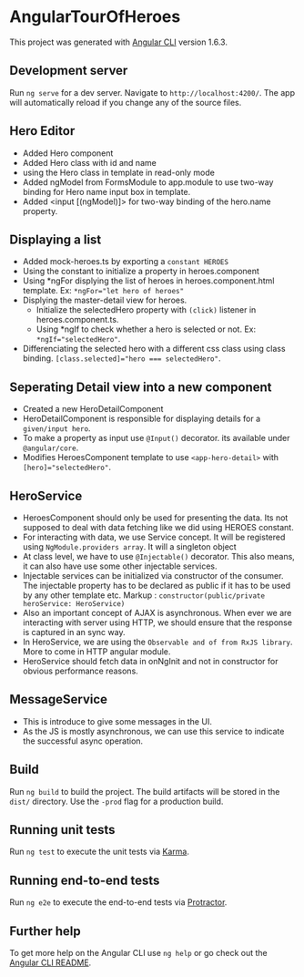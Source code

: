 # AngularTourOfHeroes

This project was generated with [Angular CLI](https://github.com/angular/angular-cli) version 1.6.3.

## Development server

Run `ng serve` for a dev server. Navigate to `http://localhost:4200/`. The app will automatically reload if you change any of the source files.

## Hero Editor

* Added Hero component
* Added Hero class with id and name
* using the Hero class in template in read-only mode
* Added ngModel from FormsModule to app.module to use two-way binding for Hero name input box in template.
* Added <input [(ngModel)]> for two-way binding of the  hero.name property.

## Displaying a list
* Added mock-heroes.ts by exporting a `constant HEROES`
* Using the constant to initialize a property in heroes.component
* Using *ngFor displying the list of heroes in heroes.component.html template. Ex: `*ngFor="let hero of heroes"`
* Displying the master-detail view for heroes.  
    * Initialize the selectedHero property with `(click)` listener in heroes.component.ts.
    * Using *ngIf to check whether a hero is selected or not. Ex: `*ngIf="selectedHero"`.
* Differenciating the selected hero with a different css class using class binding. `[class.selected]="hero === selectedHero"`.

## Seperating Detail view into a new component

* Created a new HeroDetailComponent
* HeroDetailComponent is responsible for displaying details for a `given/input hero`.
* To make a property as input use `@Input()` decorator. its available under `@angular/core`.
* Modifies HeroesComponent template to use `<app-hero-detail>` with `[hero]="selectedHero"`. 

## HeroService

* HeroesComponent should only be used for presenting the data. Its not supposed to deal with data fetching like we did using HEROES constant.
* For interacting with data, we use Service concept. It will be registered using `NgModule.providers array`. It will a singleton object
* At class level, we have to use `@Injectable()` decorator. This also means, it can also have use some other injectable services.
* Injectable services can be initialized via constructor of the consumer. The injectable property has to be declared as public if it has to be used by any other template etc.
    Markup : `constructor(public/private heroService: HeroService)`
* Also an important concept of AJAX is asynchronous. When ever we are interacting with server using HTTP, we should ensure that the response is captured in an sync way. 
* In HeroService, we are using the `Observable and of from RxJS library`. More to come in HTTP angular module.
* HeroService should fetch data in onNgInit and not in constructor for obvious performance reasons.

## MessageService
* This is introduce to give some messages in the UI.
* As the JS is mostly asynchronous, we can use this service to indicate the successful async operation.
## Build

Run `ng build` to build the project. The build artifacts will be stored in the `dist/` directory. Use the `-prod` flag for a production build.

## Running unit tests

Run `ng test` to execute the unit tests via [Karma](https://karma-runner.github.io).

## Running end-to-end tests

Run `ng e2e` to execute the end-to-end tests via [Protractor](http://www.protractortest.org/).

## Further help

To get more help on the Angular CLI use `ng help` or go check out the [Angular CLI README](https://github.com/angular/angular-cli/blob/master/README.md).

